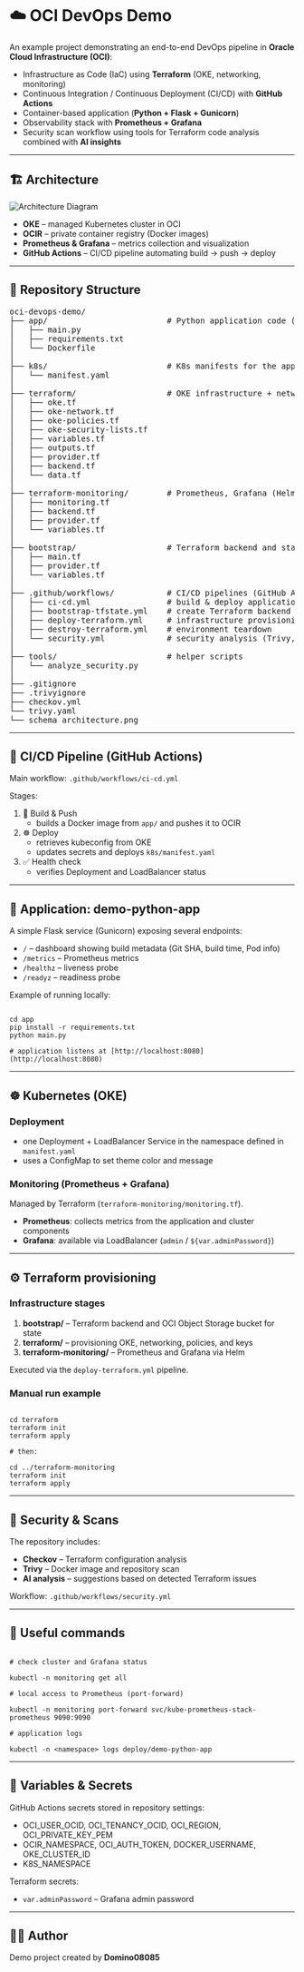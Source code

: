 # ☁️ OCI DevOps Demo

An example project demonstrating an end-to-end DevOps pipeline in **Oracle Cloud Infrastructure (OCI)**:
- Infrastructure as Code (IaC) using **Terraform** (OKE, networking, monitoring)
- Continuous Integration / Continuous Deployment (CI/CD) with **GitHub Actions**
- Container-based application (**Python + Flask + Gunicorn**)
- Observability stack with **Prometheus + Grafana**
- Security scan workflow using tools for Terraform code analysis combined with **AI insights**

---

## 🏗️ Architecture

![Architecture Diagram](schema_architecture.png)

- **OKE** – managed Kubernetes cluster in OCI  
- **OCIR** – private container registry (Docker images)  
- **Prometheus & Grafana** – metrics collection and visualization  
- **GitHub Actions** – CI/CD pipeline automating build → push → deploy  

---

## 📁 Repository Structure

<pre>
oci-devops-demo/
├── app/                         # Python application code (Flask + Gunicorn)
│   ├── main.py
│   ├── requirements.txt
│   └── Dockerfile
│
├── k8s/                         # K8s manifests for the app
│   └── manifest.yaml
│
├── terraform/                   # OKE infrastructure + network + OCI policies
│   ├── oke.tf
│   ├── oke-network.tf
│   ├── oke-policies.tf
│   ├── oke-security-lists.tf
│   ├── variables.tf
│   ├── outputs.tf
│   ├── provider.tf
│   ├── backend.tf
│   └── data.tf
│
├── terraform-monitoring/        # Prometheus, Grafana (Helm)
│   ├── monitoring.tf
│   ├── backend.tf
│   ├── provider.tf
│   └── variables.tf
│
├── bootstrap/                   # Terraform backend and state storage initialization
│   ├── main.tf
│   ├── provider.tf
│   └── variables.tf
│
├── .github/workflows/           # CI/CD pipelines (GitHub Actions)
│   ├── ci-cd.yml                # build & deploy application
│   ├── bootstrap-tfstate.yml    # create Terraform backend
│   ├── deploy-terraform.yml     # infrastructure provisioning
│   ├── destroy-terraform.yml    # environment teardown
│   └── security.yml             # security analysis (Trivy, Checkov)
│
├── tools/                       # helper scripts
│   └── analyze_security.py
│
├── .gitignore
├── .trivyignore
├── checkov.yml
└── trivy.yaml
└── schema_architecture.png
</pre>

---

## 🚀 CI/CD Pipeline (GitHub Actions)

Main workflow: `.github/workflows/ci-cd.yml`

Stages:
1. 🧱 Build & Push  
   - builds a Docker image from `app/` and pushes it to OCIR  
2. ☸️ Deploy  
   - retrieves kubeconfig from OKE  
   - updates secrets and deploys `k8s/manifest.yaml`  
3. ✅ Health check  
   - verifies Deployment and LoadBalancer status  

---

## 🐍 Application: demo-python-app

A simple Flask service (Gunicorn) exposing several endpoints:
- `/` – dashboard showing build metadata (Git SHA, build time, Pod info)
- `/metrics` – Prometheus metrics
- `/healthz` – liveness probe
- `/readyz` – readiness probe

Example of running locally:
```

cd app
pip install -r requirements.txt
python main.py

# application listens at [http://localhost:8080](http://localhost:8080)

```

---

## ☸️ Kubernetes (OKE)

### Deployment
- one Deployment + LoadBalancer Service in the namespace defined in `manifest.yaml`
- uses a ConfigMap to set theme color and message

### Monitoring (Prometheus + Grafana)
Managed by Terraform (`terraform-monitoring/monitoring.tf`).

- **Prometheus**: collects metrics from the application and cluster components  
- **Grafana**: available via LoadBalancer (`admin` / `${var.adminPassword}`)  

---

## ⚙️ Terraform provisioning

### Infrastructure stages
1. **bootstrap/** – Terraform backend and OCI Object Storage bucket for state  
2. **terraform/** – provisioning OKE, networking, policies, and keys  
3. **terraform-monitoring/** – Prometheus and Grafana via Helm  

Executed via the `deploy-terraform.yml` pipeline.

### Manual run example
```

cd terraform
terraform init
terraform apply

# then:

cd ../terraform-monitoring
terraform init
terraform apply

```

---

## 🧠 Security & Scans

The repository includes:
- **Checkov** – Terraform configuration analysis  
- **Trivy** – Docker image and repository scan  
- **AI analysis** – suggestions based on detected Terraform issues  

Workflow: `.github/workflows/security.yml`

---

## 🧰 Useful commands

```

# check cluster and Grafana status

kubectl -n monitoring get all

# local access to Prometheus (port-forward)

kubectl -n monitoring port-forward svc/kube-prometheus-stack-prometheus 9090:9090

# application logs

kubectl -n <namespace> logs deploy/demo-python-app

```

---

## 🔐 Variables & Secrets

GitHub Actions secrets stored in repository settings:
- OCI_USER_OCID, OCI_TENANCY_OCID, OCI_REGION, OCI_PRIVATE_KEY_PEM  
- OCIR_NAMESPACE, OCI_AUTH_TOKEN, DOCKER_USERNAME, OKE_CLUSTER_ID  
- K8S_NAMESPACE  

Terraform secrets:
- `var.adminPassword` – Grafana admin password  

---

## 👨‍💻 Author

Demo project created by **Domino08085**